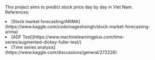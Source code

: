 This project aims to predict stock price day by day in Viet Nam.<br/>
References:<br/>
<li> [Stock market forecasting/ARIMA](https://www.kaggle.com/code/nageshsingh/stock-market-forecasting-arima)<br/>
<li> [ADF Test](https://www.machinelearningplus.com/time-series/augmented-dickey-fuller-test/)<br/>
<li> [Time series analysis](https://www.kaggle.com/discussions/general/272226)<br/>
